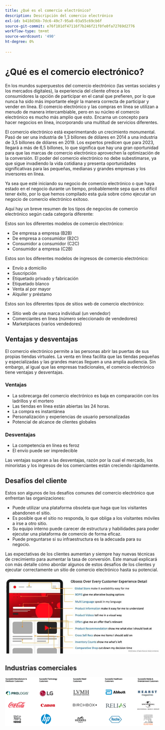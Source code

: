 ```yaml
---
title: ¿Qué es el comercio electrónico?
description: Descripción del comercio electrónico
exl-id: b418d36b-7dc6-49c7-95a8-03a55c69cb6f
source-git-commit: e76f101df47116f7b246f21f0fe0fa72769d2776
workflow-type: tm+mt
source-wordcount: '490'
ht-degree: 0%

---
```


# ¿Qué es el comercio electrónico?

En los mundos superpuestos del comercio electrónico (las ventas sociales y los mercados digitales), la experiencia del cliente ofrece a los consumidores la opción de participar en el canal que prefieren, por lo que nunca ha sido más importante elegir la manera correcta de participar y vender en línea. El comercio electrónico y las compras en línea se utilizan a menudo de manera intercambiable, pero en su núcleo el comercio electrónico es mucho más amplio que esto. Encarna un concepto para hacer negocios en línea, incorporando una multitud de servicios diferentes.

El comercio electrónico está experimentando un crecimiento monumental. Pasó de ser una industria de 1,3 billones de dólares en 2014 a una industria de 3,5 billones de dólares en 2019. Los expertos predicen que para 2023, llegará a más de 6,5 billones, lo que significa que hay una gran oportunidad para que las marcas de comercio electrónico aprovechen la optimización de la conversión. El poder del comercio electrónico no debe subestimarse, ya que sigue invadiendo la vida cotidiana y presenta oportunidades significativas para las pequeñas, medianas y grandes empresas y los inversores en línea.

Ya sea que esté iniciando su negocio de comercio electrónico o que haya estado en el negocio durante un tiempo, probablemente sepa que es difícil tener éxito, por lo que hemos compilado esta guía sobre cómo ejecutar un negocio de comercio electrónico exitoso.

Aquí hay un breve resumen de los tipos de negocios de comercio electrónico según cada categoría diferente:

Estos son los diferentes modelos de comercio electrónico:

- De empresa a empresa (B2B)
- De empresa a consumidor (B2C)
- Consumidor a consumidor (C2C)
- Consumidor a empresa (C2B)

Estos son los diferentes modelos de ingresos de comercio electrónico:

- Envío a domicilio
- Suscripción
- Etiquetado privado y fabricación
- Etiquetado blanco
- Venta al por mayor
- Alquiler y préstamo

Estos son los diferentes tipos de sitios web de comercio electrónico:

- Sitio web de una marca individual (un vendedor)
- Comerciantes en línea (número seleccionado de vendedores)
- Marketplaces (varios vendedores)

## Ventajas y desventajas

El comercio electrónico permite a las personas abrir las puertas de sus propias tiendas virtuales. La venta en línea facilita que las tiendas pequeñas y especializadas y las grandes marcas lleguen a una amplia audiencia. Sin embargo, al igual que las empresas tradicionales, el comercio electrónico tiene ventajas y desventajas.

### Ventajas

- La sobrecarga del comercio electrónico es baja en comparación con los ladrillos y el mortero
- Las tiendas en línea están abiertas las 24 horas.
- La compra es instantánea
- Personalización y experiencias de usuario personalizadas
- Potencial de alcance de clientes globales

### Desventajas

- La competencia en línea es feroz
- El envío puede ser impredecible

Las ventajas superan a las desventajas, razón por la cual el mercado, los minoristas y los ingresos de los comerciantes están creciendo rápidamente.

## Desafíos del cliente

Estos son algunos de los desafíos comunes del comercio electrónico que enfrentan las organizaciones:

- Puede utilizar una plataforma obsoleta que haga que los visitantes abandonen el sitio.
- Es posible que el sitio no responda, lo que obliga a los visitantes móviles a irse a otro sitio.
- Su equipo interno puede carecer de estructura y habilidades para poder ejecutar una plataforma de comercio de forma eficaz.
- Puede preguntarse si su infraestructura es la adecuada para su negocio.

Las expectativas de los clientes aumentan y siempre hay nuevas técnicas de crecimiento para aumentar la tasa de conversión. Este manual explicará con más detalle cómo abordar algunos de estos desafíos de los clientes y ejecutar correctamente un sitio de comercio electrónico hasta su potencial.

![El valor de la tecnología comercial](../../assets/playbooks/commerce-tech.png)

## Industrias comerciales

![El valor de la tecnología comercial](../../assets/playbooks/commerce-industries.png)
